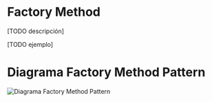 # Factory Method 

[TODO descripción]


[TODO ejemplo]

# Diagrama Factory Method Pattern

![Diagrama Factory Method Pattern](.png)